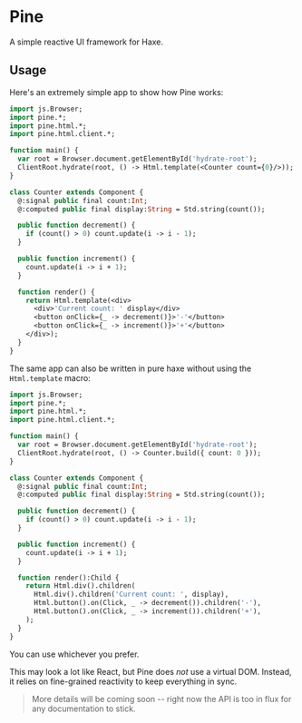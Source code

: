 Pine
====

A simple reactive UI framework for Haxe.

Usage
-----

Here's an extremely simple app to show how Pine works:

```haxe
import js.Browser;
import pine.*;
import pine.html.*;
import pine.html.client.*;

function main() {
  var root = Browser.document.getElementById('hydrate-root');
  ClientRoot.hydrate(root, () -> Html.template(<Counter count={0}/>));
}

class Counter extends Component {
  @:signal public final count:Int;
  @:computed public final display:String = Std.string(count());

  public function decrement() {
    if (count() > 0) count.update(i -> i - 1);
  }

  public function increment() {
    count.update(i -> i + 1);
  }

  function render() {
    return Html.template(<div>
      <div>'Current count: ' display</div>
      <button onClick={_ -> decrement()}>'-'</button>
      <button onClick={_ -> increment()}>'+'</button>
    </div>);
  }
}

```

The same app can also be written in pure haxe without using the `Html.template` macro:

```haxe
import js.Browser;
import pine.*;
import pine.html.*;
import pine.html.client.*;

function main() {
  var root = Browser.document.getElementById('hydrate-root');
  ClientRoot.hydrate(root, () -> Counter.build({ count: 0 }));
}

class Counter extends Component {
  @:signal public final count:Int;
  @:computed public final display:String = Std.string(count());

  public function decrement() {
    if (count() > 0) count.update(i -> i - 1);
  }

  public function increment() {
    count.update(i -> i + 1);
  }

  function render():Child {
    return Html.div().children(
      Html.div().children('Current count: ', display),
      Html.button().on(Click, _ -> decrement()).children('-'),
      Html.button().on(Click, _ -> increment()).children('+'),
    );
  }
}
```

You can use whichever you prefer.

This may look a lot like React, but Pine does *not* use a virtual DOM. Instead, it relies on fine-grained reactivity to keep everything in sync. 

> More details will be coming soon -- right now the API is too in flux for any documentation to stick.
